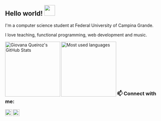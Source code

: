 ## Hello world! <img src="https://github.com/seanprashad/slackmoji/raw/master/emoji/blob/blob-wave-reverse-gif.gif" width="35">

I'm a computer science student at Federal University of Campina Grande.

I love teaching, functional programming, web development and music.

<img title="Giovana Queiroz's GitHub Stats" height="180em" align="left" src="https://github-readme-stats.vercel.app/api?username=g1ovanaqueiroz&show_icons=true&theme=outrun" />

<img title="Most used languages" height="180em" align="left" src="https://github-readme-stats.vercel.app/api/top-langs/?username=g1ovanaqueiroz&layout=compact&langs_count=7&theme=outrun"/>

<br><br><br><br><br><br><br><br>

### 📫 Connect with me:

[<img align="left" alt="codeSTACKr | LinkedIn" width="22px" src="https://cdn.jsdelivr.net/npm/simple-icons@v3/icons/linkedin.svg" />][linkedin]
[<img align="left" alt="codeSTACKr | Gmail" width="22px" src="https://cdn.jsdelivr.net/npm/simple-icons@3.13.0/icons/gmail.svg" />][gmail]

[linkedin]: https://www.linkedin.com/in/giovana-queiroz-9a5b08116/
[gmail]: mailto:brittogiovana@gmail.com
